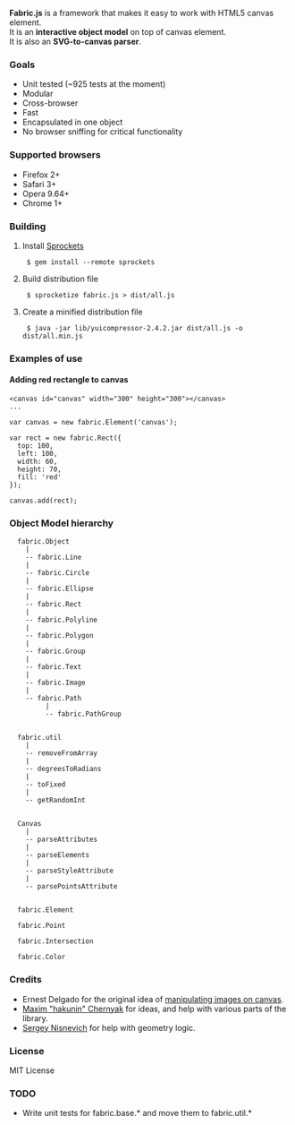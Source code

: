 **Fabric.js** is a framework that makes it easy to work with HTML5 canvas element.<br>
It is an **interactive object model** on top of canvas element.<br>
It is also an **SVG-to-canvas parser**.

### Goals

- Unit tested (~925 tests at the moment)
- Modular
- Cross-browser
- Fast
- Encapsulated in one object
- No browser sniffing for critical functionality

### Supported browsers

- Firefox 2+
- Safari 3+
- Opera 9.64+
- Chrome 1+

### Building

1. Install [Sprockets](http://github.com/sstephenson/sprockets)

        $ gem install --remote sprockets

2. Build distribution file

        $ sprocketize fabric.js > dist/all.js

3. Create a minified distribution file

        $ java -jar lib/yuicompressor-2.4.2.jar dist/all.js -o dist/all.min.js

### Examples of use

#### Adding red rectangle to canvas
  
    <canvas id="canvas" width="300" height="300"></canvas>  
    ...
    
    var canvas = new fabric.Element('canvas');
    
    var rect = new fabric.Rect({
      top: 100,
      left: 100,
      width: 60,
      height: 70,
      fill: 'red'
    });
    
    canvas.add(rect);

### Object Model hierarchy
    
      fabric.Object
        |
        -- fabric.Line
        |
        -- fabric.Circle
        |
        -- fabric.Ellipse
        |
        -- fabric.Rect
        |
        -- fabric.Polyline
        |
        -- fabric.Polygon
        |
        -- fabric.Group
        |
        -- fabric.Text
        |
        -- fabric.Image
        |
        -- fabric.Path
             |
             -- fabric.PathGroup
      
      
      fabric.util
        |
        -- removeFromArray
        |
        -- degreesToRadians
        |
        -- toFixed
        |
        -- getRandomInt
    
      
      Canvas
        |
        -- parseAttributes
        |
        -- parseElements
        |
        -- parseStyleAttribute
        |
        -- parsePointsAttribute
      
      
      fabric.Element

      fabric.Point

      fabric.Intersection

      fabric.Color

### Credits

- Ernest Delgado for the original idea of [manipulating images on canvas](http://www.ernestdelgado.com/archive/canvas/).
- [Maxim "hakunin" Chernyak](http://twitter.com/hakunin) for ideas, and help with various parts of the library.
- [Sergey Nisnevich](http://nisnya.com) for help with geometry logic.

### License

MIT License

### TODO

- Write unit tests for fabric.base.* and move them to fabric.util.*